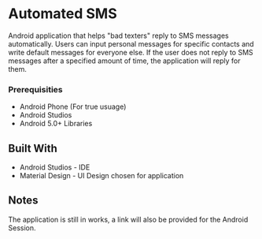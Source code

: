 # Automated SMS

Android application that helps "bad texters" reply to SMS messages automatically. Users can input personal messages for specific contacts and write default messages for everyone else. If the user does not reply to SMS messages after a specified amount of time, the application will reply for them. 

### Prerequisities

* Android Phone (For true usuage)
* Android Studios 
* Android 5.0+ Libraries 

## Built With

* Android Studios - IDE
* Material Design - UI Design chosen for application

## Notes

The application is still in works, a link will also be provided for the Android Session. 
